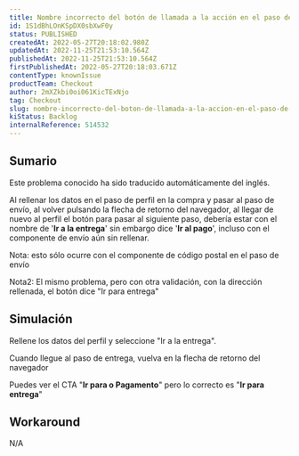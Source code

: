 ```yaml
---
title: Nombre incorrecto del botón de llamada a la acción en el paso de perfil
id: 1S1dBhLOnKSpDX0sbXwF0y
status: PUBLISHED
createdAt: 2022-05-27T20:18:02.980Z
updatedAt: 2022-11-25T21:53:10.564Z
publishedAt: 2022-11-25T21:53:10.564Z
firstPublishedAt: 2022-05-27T20:18:03.671Z
contentType: knownIssue
productTeam: Checkout
author: 2mXZkbi0oi061KicTExNjo
tag: Checkout
slug: nombre-incorrecto-del-boton-de-llamada-a-la-accion-en-el-paso-de-perfil
kiStatus: Backlog
internalReference: 514532
---
```


## Sumario

<div class="alert alert-info">
  <p>Este problema conocido ha sido traducido automáticamente del inglés.</p>
</div>


Al rellenar los datos en el paso de perfil en la compra y pasar al paso de envío, al volver pulsando la flecha de retorno del navegador, al llegar de nuevo al perfil el botón para pasar al siguiente paso, debería estar con el nombre de '**Ir a la entrega**' sin embargo dice '**Ir al pago**', incluso con el componente de envío aún sin rellenar.

Nota: esto sólo ocurre con el componente de código postal en el paso de envío

Nota2: El mismo problema, pero con otra validación, con la dirección rellenada, el botón dice "Ir para entrega"




## Simulación



Rellene los datos del perfil y seleccione "Ir a la entrega".

Cuando llegue al paso de entrega, vuelva en la flecha de retorno del navegador

Puedes ver el CTA "**Ir para o Pagamento**" pero lo correcto es "**Ir para entrega**"




## Workaround


N/A


